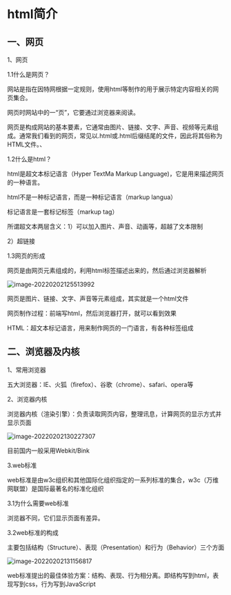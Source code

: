 # html简介

## 一、网页



1、网页

1.1什么是网页？

网站是指在因特网根据一定规则，使用html等制作的用于展示特定内容相关的网页集合。

网页时网站中的一“页”，它要通过浏览器来阅读。

网页是构成网站的基本要素，它通常由图片、链接、文字、声音、视频等元素组成。通常我们看到的网页，常见以.html或.html后缀结尾的文件，因此将其俗称为HTML文件。、

1.2什么是html？

html是超文本标记语言（Hyper TextMa Markup Language)，它是用来描述网页的一种语言。

html不是一种标记语言，而是一种标记语言（markup langua）

标记语言是一套标记标签（markup tag）

所谓超文本两层含义：1）可以加入图片、声音、动画等，超越了文本限制

2）超链接

1.3网页的形成

网页是由网页元素组成的，利用html标签描述出来的，然后通过浏览器解析

![image-20220202125513992](\typora-user-images\image-20220202125513992.png)


网页是图片、链接、文字、声音等元素组成，其实就是一个html文件

网页制作过程：前端写html，然后浏览器打开，就可以看到效果

HTML：超文本标记语言，用来制作网页的一门语言，有各种标签组成



## 

## 二、浏览器及内核



1、常用浏览器

五大浏览器：IE、火狐（firefox）、谷歌（chrome）、safari、opera等

2、浏览器内核

浏览器内核（渲染引擎）：负责读取网页内容，整理讯息，计算网页的显示方式并显示页面

![image-20220202130227307](C:\Users\yujunyu\AppData\Roaming\Typora\typora-user-images\image-20220202130227307.png)

目前国内一般采用Webkit/Bink

3.web标准

web标准是由w3c组织和其他国际化组织指定的一系列标准的集合，w3c（万维网联盟）是国际最著名的标准化组织

3.1为什么需要web标准

浏览器不同，它们显示页面有差异。

3.2web标准的构成

主要包括结构（Structure）、表现（Presentation）和行为（Behavior）三个方面

![image-20220202131156817](C:\Users\yujunyu\AppData\Roaming\Typora\typora-user-images\image-20220202131156817.png)

web标准提出的最佳体验方案：结构、表现、行为相分离。即结构写到html，表现写到css，行为写到JavaScript

